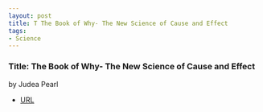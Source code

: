 ```yaml
---
layout: post
title: T The Book of Why- The New Science of Cause and Effect
tags:
- Science
---
```



###  Title: The Book of Why- The New Science of Cause and Effect  
by Judea Pearl 
- [URL](https://www.amazon.com/Book-Why-Science-Cause-Effect/dp/046509760X)

